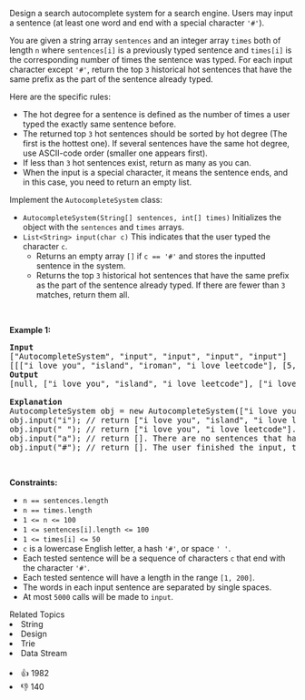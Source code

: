 <p>Design a search autocomplete system for a search engine. Users may input a sentence (at least one word and end with a special character <code>'#'</code>).</p>

<p>You are given a string array <code>sentences</code> and an integer array <code>times</code> both of length <code>n</code> where <code>sentences[i]</code> is a previously typed sentence and <code>times[i]</code> is the corresponding number of times the sentence was typed. For each input character except <code>'#'</code>, return the top <code>3</code> historical hot sentences that have the same prefix as the part of the sentence already typed.</p>

<p>Here are the specific rules:</p>

<ul> 
 <li>The hot degree for a sentence is defined as the number of times a user typed the exactly same sentence before.</li> 
 <li>The returned top <code>3</code> hot sentences should be sorted by hot degree (The first is the hottest one). If several sentences have the same hot degree, use ASCII-code order (smaller one appears first).</li> 
 <li>If less than <code>3</code> hot sentences exist, return as many as you can.</li> 
 <li>When the input is a special character, it means the sentence ends, and in this case, you need to return an empty list.</li> 
</ul>

<p>Implement the <code>AutocompleteSystem</code> class:</p>

<ul> 
 <li><code>AutocompleteSystem(String[] sentences, int[] times)</code> Initializes the object with the <code>sentences</code> and <code>times</code> arrays.</li> 
 <li><code>List&lt;String&gt; input(char c)</code> This indicates that the user typed the character <code>c</code>. 
  <ul> 
   <li>Returns an empty array <code>[]</code> if <code>c == '#'</code> and stores the inputted sentence in the system.</li> 
   <li>Returns the top <code>3</code> historical hot sentences that have the same prefix as the part of the sentence already typed. If there are fewer than <code>3</code> matches, return them all.</li> 
  </ul> </li> 
</ul>

<p>&nbsp;</p> 
<p><strong class="example">Example 1:</strong></p>

<pre>
<strong>Input</strong>
["AutocompleteSystem", "input", "input", "input", "input"]
[[["i love you", "island", "iroman", "i love leetcode"], [5, 3, 2, 2]], ["i"], [" "], ["a"], ["#"]]
<strong>Output</strong>
[null, ["i love you", "island", "i love leetcode"], ["i love you", "i love leetcode"], [], []]

<strong>Explanation</strong>
AutocompleteSystem obj = new AutocompleteSystem(["i love you", "island", "iroman", "i love leetcode"], [5, 3, 2, 2]);
obj.input("i"); // return ["i love you", "island", "i love leetcode"]. There are four sentences that have prefix "i". Among them, "ironman" and "i love leetcode" have same hot degree. Since ' ' has ASCII code 32 and 'r' has ASCII code 114, "i love leetcode" should be in front of "ironman". Also we only need to output top 3 hot sentences, so "ironman" will be ignored.
obj.input(" "); // return ["i love you", "i love leetcode"]. There are only two sentences that have prefix "i ".
obj.input("a"); // return []. There are no sentences that have prefix "i a".
obj.input("#"); // return []. The user finished the input, the sentence "i a" should be saved as a historical sentence in system. And the following input will be counted as a new search.
</pre>

<p>&nbsp;</p> 
<p><strong>Constraints:</strong></p>

<ul> 
 <li><code>n == sentences.length</code></li> 
 <li><code>n == times.length</code></li> 
 <li><code>1 &lt;= n &lt;= 100</code></li> 
 <li><code>1 &lt;= sentences[i].length &lt;= 100</code></li> 
 <li><code>1 &lt;= times[i] &lt;= 50</code></li> 
 <li><code>c</code> is a lowercase English letter, a hash <code>'#'</code>, or space <code>' '</code>.</li> 
 <li>Each tested sentence will be a sequence of characters <code>c</code> that end with the character <code>'#'</code>.</li> 
 <li>Each tested sentence will have a length in the range <code>[1, 200]</code>.</li> 
 <li>The words in each input sentence are separated by single spaces.</li> 
 <li>At most <code>5000</code> calls will be made to <code>input</code>.</li> 
</ul>

<div><div>Related Topics</div><div><li>String</li><li>Design</li><li>Trie</li><li>Data Stream</li></div></div><br><div><li>👍 1982</li><li>👎 140</li></div>